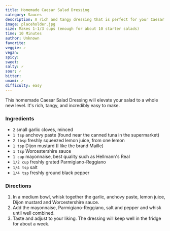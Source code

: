```yaml
---
title: Homemade Caesar Salad Dressing
category: Sauces
description: A rich and tangy dressing that is perfect for your Caesar salads.
image: placeholder.jpg
size: Makes 1-1/3 cups (enough for about 10 starter salads)
time: 10 Minutes
author: Unknown
favorite: 
veggie: ✓
vegan: 
spicy: 
sweet: 
salty: ✓
sour: ✓
bitter: 
umami: ✓
difficulty: easy
---
```


This homemade Caesar Salad Dressing will elevate your salad to a whole new level. It's rich, tangy, and incredibly easy to make. 

### Ingredients

* `2` small garlic cloves, minced
* `1 tsp` anchovy paste (found near the canned tuna in the supermarket)
* `2 tbsp` freshly squeezed lemon juice, from one lemon
* `1 tsp` Dijon mustard (I like the brand Maille)
* `1 tsp` Worcestershire sauce
* `1 cup` mayonnaise, best quality such as Hellmann's Real
* `1/2 cup` freshly grated Parmigiano-Reggiano
* `1/4 tsp` salt
* `1/4 tsp` freshly ground black pepper

### Directions

1. In a medium bowl, whisk together the garlic, anchovy paste, lemon juice, Dijon mustard and Worcestershire sauce.
2. Add the mayonnaise, Parmigiano-Reggiano, salt and pepper and whisk until well combined.
3. Taste and adjust to your liking. The dressing will keep well in the fridge for about a week.